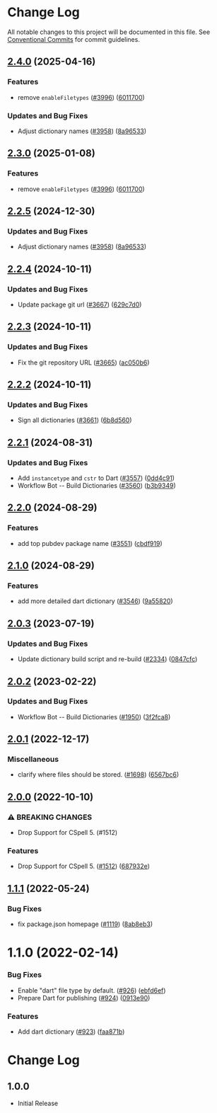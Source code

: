 # Change Log

All notable changes to this project will be documented in this file.
See [Conventional Commits](https://conventionalcommits.org) for commit guidelines.

## [2.4.0](https://github.com/digger-yu/cspell-dicts/compare/@cspell/dict-dart@2.3.0...@cspell/dict-dart@2.4.0) (2025-04-16)


### Features

* remove `enableFiletypes` ([#3996](https://github.com/digger-yu/cspell-dicts/issues/3996)) ([6011700](https://github.com/digger-yu/cspell-dicts/commit/6011700cc2d90edd2048f293fe2235b6212a805a))


### Updates and Bug Fixes

* Adjust dictionary names ([#3958](https://github.com/digger-yu/cspell-dicts/issues/3958)) ([8a96533](https://github.com/digger-yu/cspell-dicts/commit/8a96533bec21280103740868b81559437c413501))

## [2.3.0](https://github.com/streetsidesoftware/cspell-dicts/compare/@cspell/dict-dart@2.2.5...@cspell/dict-dart@2.3.0) (2025-01-08)


### Features

* remove `enableFiletypes` ([#3996](https://github.com/streetsidesoftware/cspell-dicts/issues/3996)) ([6011700](https://github.com/streetsidesoftware/cspell-dicts/commit/6011700cc2d90edd2048f293fe2235b6212a805a))

## [2.2.5](https://github.com/streetsidesoftware/cspell-dicts/compare/@cspell/dict-dart@2.2.4...@cspell/dict-dart@2.2.5) (2024-12-30)


### Updates and Bug Fixes

* Adjust dictionary names ([#3958](https://github.com/streetsidesoftware/cspell-dicts/issues/3958)) ([8a96533](https://github.com/streetsidesoftware/cspell-dicts/commit/8a96533bec21280103740868b81559437c413501))

## [2.2.4](https://github.com/streetsidesoftware/cspell-dicts/compare/@cspell/dict-dart@2.2.3...@cspell/dict-dart@2.2.4) (2024-10-11)


### Updates and Bug Fixes

* Update package git url ([#3667](https://github.com/streetsidesoftware/cspell-dicts/issues/3667)) ([629c7d0](https://github.com/streetsidesoftware/cspell-dicts/commit/629c7d0a5e1bacad1d3874b1f8372edc3494ef97))

## [2.2.3](https://github.com/streetsidesoftware/cspell-dicts/compare/@cspell/dict-dart@2.2.2...@cspell/dict-dart@2.2.3) (2024-10-11)


### Updates and Bug Fixes

* Fix the git repository URL ([#3665](https://github.com/streetsidesoftware/cspell-dicts/issues/3665)) ([ac050b6](https://github.com/streetsidesoftware/cspell-dicts/commit/ac050b697d57820109995e92fac5ccc32ced1723))

## [2.2.2](https://github.com/streetsidesoftware/cspell-dicts/compare/@cspell/dict-dart@2.2.1...@cspell/dict-dart@2.2.2) (2024-10-11)


### Updates and Bug Fixes

* Sign all dictionaries ([#3661](https://github.com/streetsidesoftware/cspell-dicts/issues/3661)) ([6b8d560](https://github.com/streetsidesoftware/cspell-dicts/commit/6b8d560cf51a593458ce42bca415859f872cfc97))

## [2.2.1](https://github.com/streetsidesoftware/cspell-dicts/compare/@cspell/dict-dart@2.2.0...@cspell/dict-dart@2.2.1) (2024-08-31)


### Updates and Bug Fixes

* Add `instancetype` and `cstr` to Dart ([#3557](https://github.com/streetsidesoftware/cspell-dicts/issues/3557)) ([0dd4c91](https://github.com/streetsidesoftware/cspell-dicts/commit/0dd4c9148a4dd84e6de5af6380fbb90f51fce38b))
* Workflow Bot -- Build Dictionaries ([#3560](https://github.com/streetsidesoftware/cspell-dicts/issues/3560)) ([b3b9349](https://github.com/streetsidesoftware/cspell-dicts/commit/b3b934945a99dd019f9bb88ff93f44aacb67a9ed))

## [2.2.0](https://github.com/streetsidesoftware/cspell-dicts/compare/@cspell/dict-dart@2.1.0...@cspell/dict-dart@2.2.0) (2024-08-29)


### Features

* add top pubdev package name ([#3551](https://github.com/streetsidesoftware/cspell-dicts/issues/3551)) ([cbdf919](https://github.com/streetsidesoftware/cspell-dicts/commit/cbdf9190b2c67025fa90581210efe69f2ab8d68f))

## [2.1.0](https://github.com/streetsidesoftware/cspell-dicts/compare/@cspell/dict-dart@2.0.3...@cspell/dict-dart@2.1.0) (2024-08-29)


### Features

* add more detailed dart dictionary ([#3546](https://github.com/streetsidesoftware/cspell-dicts/issues/3546)) ([9a55820](https://github.com/streetsidesoftware/cspell-dicts/commit/9a558202a30b2a7319f217b017608e04202b9f88))

## [2.0.3](https://github.com/streetsidesoftware/cspell-dicts/compare/@cspell/dict-dart@2.0.2...@cspell/dict-dart@2.0.3) (2023-07-19)


### Updates and Bug Fixes

* Update dictionary build script and re-build ([#2334](https://github.com/streetsidesoftware/cspell-dicts/issues/2334)) ([0847cfc](https://github.com/streetsidesoftware/cspell-dicts/commit/0847cfc9623018940e7761e08eeba0ec7c0a320e))

## [2.0.2](https://github.com/streetsidesoftware/cspell-dicts/compare/@cspell/dict-dart@2.0.1...@cspell/dict-dart@2.0.2) (2023-02-22)


### Updates and Bug Fixes

* Workflow Bot -- Build Dictionaries ([#1950](https://github.com/streetsidesoftware/cspell-dicts/issues/1950)) ([3f2fca8](https://github.com/streetsidesoftware/cspell-dicts/commit/3f2fca8b64c800723cc572f5ef83e92d5ec64673))

## [2.0.1](https://github.com/streetsidesoftware/cspell-dicts/compare/@cspell/dict-dart@2.0.0...@cspell/dict-dart@2.0.1) (2022-12-17)


### Miscellaneous

* clarify where files should be stored. ([#1698](https://github.com/streetsidesoftware/cspell-dicts/issues/1698)) ([6567bc6](https://github.com/streetsidesoftware/cspell-dicts/commit/6567bc62130404cb32945bdcc3bf07316c839396))

## [2.0.0](https://github.com/streetsidesoftware/cspell-dicts/compare/@cspell/dict-dart@1.1.1...@cspell/dict-dart@2.0.0) (2022-10-10)


### ⚠ BREAKING CHANGES

* Drop Support for CSpell 5. (#1512)

### Features

* Drop Support for CSpell 5. ([#1512](https://github.com/streetsidesoftware/cspell-dicts/issues/1512)) ([687932e](https://github.com/streetsidesoftware/cspell-dicts/commit/687932e187e4bce87d7904e3a2e53dd6de6ac372))

## [1.1.1](https://github.com/streetsidesoftware/cspell-dicts/compare/@cspell/dict-dart@1.1.0...@cspell/dict-dart@1.1.1) (2022-05-24)


### Bug Fixes

* fix package.json homepage ([#1119](https://github.com/streetsidesoftware/cspell-dicts/issues/1119)) ([8ab8eb3](https://github.com/streetsidesoftware/cspell-dicts/commit/8ab8eb3733b7b9c783b5d93fdeff4d4ca739e8f4))





# 1.1.0 (2022-02-14)


### Bug Fixes

* Enable "dart" file type by default. ([#926](https://github.com/streetsidesoftware/cspell-dicts/issues/926)) ([ebfd6ef](https://github.com/streetsidesoftware/cspell-dicts/commit/ebfd6efc72b0b87a4d4953f0a7354335c08e9641))
* Prepare Dart for publishing ([#924](https://github.com/streetsidesoftware/cspell-dicts/issues/924)) ([0913e90](https://github.com/streetsidesoftware/cspell-dicts/commit/0913e90b75fdd2b278f84978bb838c946054d0ae))


### Features

* Add dart dictionary ([#923](https://github.com/streetsidesoftware/cspell-dicts/issues/923)) ([faa871b](https://github.com/streetsidesoftware/cspell-dicts/commit/faa871b7d7bd7232b1b4f1953a70bf5c5d373326))





# Change Log

## 1.0.0

- Initial Release
